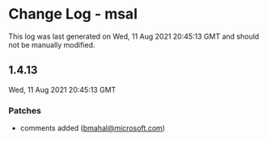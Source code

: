 # Change Log - msal

This log was last generated on Wed, 11 Aug 2021 20:45:13 GMT and should not be manually modified.

<!-- Start content -->

## 1.4.13

Wed, 11 Aug 2021 20:45:13 GMT

### Patches

- comments added  (bmahal@microsoft.com)
